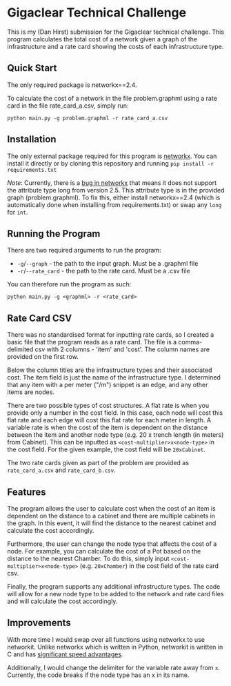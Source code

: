 # Gigaclear Technical Challenge

This is my (Dan Hirst) submission for the Gigaclear technical challenge. This program calculates the total cost of a network given a graph of the infrastructure and a rate card showing the costs of each infrastructure type.

## Quick Start

The only required package is networkx==2.4.


To calculate the cost of a network in the file problem.graphml using a rate card in the file rate_card_a.csv, simply run:

```python main.py -g problem.graphml -r rate_card_a.csv```

## Installation

The only external package required for this program is [networkx](https://pypi.org/project/networkx/#history). You can install it directly or by cloning this repository and running 
```pip install -r requirements.txt```

*Note*: Currently, there is a [bug in networkx](https://github.com/networkx/networkx/issues/4188) that means it does not support the attribute type long from version 2.5. This attribute type is in the provided graph (problem.graphml). To fix this, either install networkx==2.4 (which is automatically done when installing from requirements.txt) or swap any `long` for `int`.

## Running the Program

There are two required arguments to run the program:
* `-g`/`--graph` - the path to the input graph. Must be a .graphml file
* `-r`/`--rate_card` - the path to the rate card. Must be a .csv file

You can therefore run the program as such:

```python main.py -g <graphml> -r <rate_card>```

## Rate Card CSV

There was no standardised format for inputting rate cards, so I created a basic file that the program reads as a rate card. The file is a comma-delimited csv with 2 columns - 'item' and 'cost'. The column names are provided on the first row. 

Below the column titles are the infrastructure types and their associated cost. The item field is just the name of the infrastructure type. I determined that any item with a per meter ("/m") snippet is an edge, and any other items are nodes. 

There are two possible types of cost structures. A flat rate is when you provide only a number in the cost field. In this case, each node will cost this flat rate and each edge will cost this flat rate for each meter in length. 
A variable rate is when the cost of the item is dependent on the distance between the item and another node type (e.g. 20 x trench length (in meters) from Cabinet). This can be inputted as `<cost-multiplier>x<node-type>` in the cost field. For the given example, the cost field will be `20xCabinet`. 

The two rate cards given as part of the problem are provided as `rate_card_a.csv` and `rate_card_b.csv`.

## Features

The program allows the user to calculate cost when  the cost of an item is dependent on the distance to a cabinet and there are multiple cabinets in the graph. In this event, it will find the distance to the nearest cabinet and calculate the cost accordingly.

Furthermore, the user can change the node type that affects the cost of a node. For example, you can calculate the cost of a Pot based on the distance to the nearest Chamber. To do this, simply input `<cost-multiplier>x<node-type>` (e.g. `20xChamber`) in the cost field of the rate card csv.

Finally, the program supports any additional infrastructure types. The code will allow for a new node type to be added to the network and rate card files and will calculate the cost accordingly.

## Improvements

With more time I would swap over all functions using networkx to use networkit. Unlike networkx which is written in Python, networkit is written in C and has [significant speed advantages](https://www.timlrx.com/blog/benchmark-of-popular-graph-network-packages).

Additionally, I would change the delimiter for the variable rate away from `x`. Currently, the code breaks if the node type has an x in its name.

